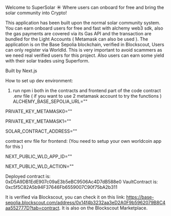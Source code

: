 Welcome to SuperSolar ☀️
Where users can onboard for free and bring the solar community into Crypto!

This application has been built upon the normal solar community system. You can earn onboard users for free and fast with alchemy web3 sdk, also the gas payments are covered via its Gas API and the transaction are bundled for the Light Accounts ( Metamask can also be used ). 
The application is on the Base Sepolia blockchain, verified in Blockscout, Users can only register via WorldId. This is very important to avoid scammers as we need real verified users for this project. Also users can earn some yield with their solar trades using Superform.

Built by Next.js

How to set up dev environment:

1. run npm i both in the contracts and frontend part of the code
contract .env file ( if you want to use 2 metamask account to try the functions )
ALCHEMY_BASE_SEPOLIA_URL=""

PRIVATE_KEY_METAMASK0=""

PRIVATE_KEY_METAMASK1=""

SOLAR_CONTRACT_ADDRESS=""

contract env file for frontend: (You need to setup your own worldcoin app for this )

NEXT_PUBLIC_WLD_APP_ID=""

NEXT_PUBLIC_WLD_ACTION=""

Deployed contract is: 0xD5A9DB1EdE907c09aE3b5eBC9506Ac4D7dB588e0
VaultContract is: 0xc5f5C82A5b94F37646Fb6559007C90f75bA2b311

It is verified via Blockscout, you can check it on this link: https://base-sepolia.blockscout.com/address/0x14f4b3232aa3eD2A0F9b5962079B8C4aa552777D?tab=contract. It is also on the Blockscout Marketplace.

